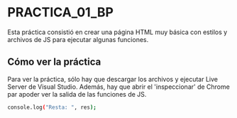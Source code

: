 # PRACTICA_01_BP
Esta práctica consistió en crear una página HTML muy básica con estilos y archivos de JS para ejecutar algunas funciones.

## Cómo ver la práctica
Para ver la práctica, sólo hay que descargar los archivos y ejecutar Live Server de Visual Studio. Además, hay que abrir el 'inspeccionar' de Chrome par apoder ver la salida de las funciones de JS.

```bash
console.log("Resta: ", res);
```
